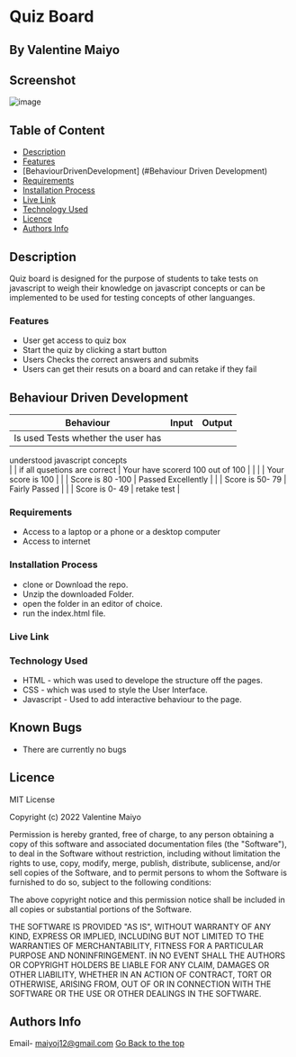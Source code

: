 # Quiz Board
 ## By Valentine Maiyo
## Screenshot
 ![image](./Assests/images/new.png)
 ## Table of Content
 - [Description](#description)
 - [Features](#features)
 - [BehaviourDrivenDevelopment] (#Behaviour Driven Development)
 - [Requirements](#requirements)
 - [Installation Process](#installation-Process)
 - [Live Link](#Live-Link)
 - [Technology  Used](#technology-Used)
 - [Licence](#licence)
 - [Authors Info](#Authors-Info)
 ## Description
Quiz board is designed for the purpose of students to take tests on javascript to weigh their knowledge on javascript concepts or can be implemented to be used 
for testing concepts of other languanges.

 ###  Features

 * User get access to quiz box 
 * Start the quiz by clicking a start button
 * Users Checks the correct answers and submits
 * Users can get their resuts on a board and can retake if they fail

 ## Behaviour Driven Development

| Behaviour                                   |           Input                      | Output                   |
| --------------------------------           | :----------------------------------- | :------------------------|
| Is used Tests whether the user has 
  understood javascript concepts                                   
|                                             | if all qusetions are correct         | Your have scorerd 100 out of 100 |
|                                             |                                      | Your score is 100        |
|                                             | Score is 80 -100                     | Passed Excellently       |
|                                             | Score is 50- 79                      |  Fairly Passed          |
|                                             | Score is 0- 49                       |  retake test         |


 ###  Requirements
 * Access to  a laptop or a phone or a desktop computer
 * Access to internet
 ### Installation Process
* clone or Download the repo.
* Unzip the downloaded Folder.
* open the folder in an editor of choice.
* run the index.html file.

### Live Link

### Technology  Used
* HTML - which was used to develope the structure off the pages.
* CSS - which was used to style the User Interface.
* Javascript - Used to add interactive behaviour to the page.

## Known Bugs
* There are currently no bugs
## Licence
MIT License

Copyright (c) 2022 Valentine Maiyo

Permission is hereby granted, free of charge, to any person obtaining a copy
of this software and associated documentation files (the "Software"), to deal
in the Software without restriction, including without limitation the rights
to use, copy, modify, merge, publish, distribute, sublicense, and/or sell
copies of the Software, and to permit persons to whom the Software is
furnished to do so, subject to the following conditions:

The above copyright notice and this permission notice shall be included in all
copies or substantial portions of the Software.

THE SOFTWARE IS PROVIDED "AS IS", WITHOUT WARRANTY OF ANY KIND, EXPRESS OR
IMPLIED, INCLUDING BUT NOT LIMITED TO THE WARRANTIES OF MERCHANTABILITY,
FITNESS FOR A PARTICULAR PURPOSE AND NONINFRINGEMENT. IN NO EVENT SHALL THE
AUTHORS OR COPYRIGHT HOLDERS BE LIABLE FOR ANY CLAIM, DAMAGES OR OTHER
LIABILITY, WHETHER IN AN ACTION OF CONTRACT, TORT OR OTHERWISE, ARISING FROM,
OUT OF OR IN CONNECTION WITH THE SOFTWARE OR THE USE OR OTHER DEALINGS IN THE
SOFTWARE.
## Authors Info
Email- maiyoj12@gmail.com
[Go Back to the top](#)
